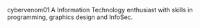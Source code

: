 cybervenom01
	A Information Technology enthusiast with skills in programming,
graphics design and InfoSec.
